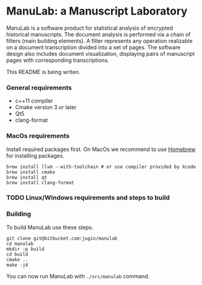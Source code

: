# ManuLab: a Manuscript Laboratory

ManuLab is a software product for statistical
analysis of encrypted historical manuscripts. The
document analysis is performed via a chain of filters
(main building elements). A filter represents
any operation realizable on a document transcription
divided into a set of pages. 
The software design also includes document visualization,
displaying pairs of manuscript pages
with corresponding transcriptions.

This README is being writen.

### General requirements

- c++11 compiler
- Cmake version 3 or later
- Qt5
- clang-format

### MacOs requirements

Install required packages first. On MacOs we recommend to use [Homebrew](https://brew.sh) for installing packages.

```
brew install llvm --with-toolchain # or use compiler provided by Xcode
brew install cmake
brew install qt
brew install clang-format
```

### TODO Linux/Windows requirements and steps to build

### Building

To build ManuLab use these steps.
```
git clone git@bitbucket.com:jugin/manulab
cd manulab
mkdir -p build
cd build
cmake ..
make -j4
```

You can now run ManuLab with `./src/manulab` command.
